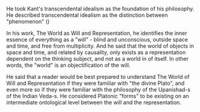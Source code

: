 He took Kant's transcendental idealism as the foundation of his philosophy. He described transcendental idealism as the distinction between "phenomenon" ()

In his work, The World as Will and Representation, he identifies the inner essence of everything as a "will" - blind and unconscious, outside space and time, and free from multiplicity. And he said that the world of objects in space and time, and related by causality, only exists as a representation dependent on the thinking subject, and not as a world in of itself. In other words, the "world" is an objectification of the will.

He said that a reader would be best prepared to understand The World of Will and Representation if they were familiar with "the divine Plato", and even more so if they were familiar with the philosophy of the Upanishad-s of the Indian Veda-s. He considered Platonic "forms" to be existing on an intermediate ontological level between the will and the representation.




